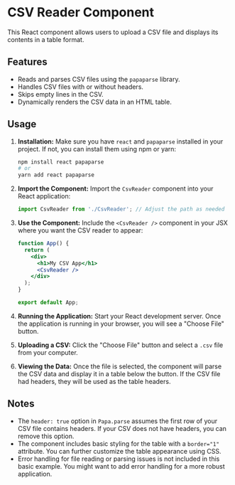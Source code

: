 # CSV Reader Component

This React component allows users to upload a CSV file and displays its contents in a table format.

## Features

- Reads and parses CSV files using the `papaparse` library.
- Handles CSV files with or without headers.
- Skips empty lines in the CSV.
- Dynamically renders the CSV data in an HTML table.

## Usage

1.  **Installation:**
    Make sure you have `react` and `papaparse` installed in your project. If not, you can install them using npm or yarn:

    ```bash
    npm install react papaparse
    # or
    yarn add react papaparse
    ```

2.  **Import the Component:**
    Import the `CsvReader` component into your React application:

    ```javascript
    import CsvReader from './CsvReader'; // Adjust the path as needed
    ```

3.  **Use the Component:**
    Include the `<CsvReader />` component in your JSX where you want the CSV reader to appear:

    ```jsx
    function App() {
      return (
        <div>
          <h1>My CSV App</h1>
          <CsvReader />
        </div>
      );
    }

    export default App;
    ```

4.  **Running the Application:**
    Start your React development server. Once the application is running in your browser, you will see a "Choose File" button.

5.  **Uploading a CSV:**
    Click the "Choose File" button and select a `.csv` file from your computer.

6.  **Viewing the Data:**
    Once the file is selected, the component will parse the CSV data and display it in a table below the button. If the CSV file had headers, they will be used as the table headers.

## Notes

- The `header: true` option in `Papa.parse` assumes the first row of your CSV file contains headers. If your CSV does not have headers, you can remove this option.
- The component includes basic styling for the table with a `border="1"` attribute. You can further customize the table appearance using CSS.
- Error handling for file reading or parsing issues is not included in this basic example. You might want to add error handling for a more robust application.

